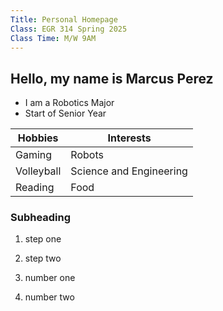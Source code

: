 ```yaml
---
Title: Personal Homepage
Class: EGR 314 Spring 2025
Class Time: M/W 9AM
---
```


## Hello, my name is Marcus Perez

* I am a Robotics Major
* Start of Senior Year

Hobbies    | Interests
-----------|-------------------------
Gaming     | Robots
Volleyball | Science and Engineering
Reading    | Food

### Subheading

1. step one
2. step two

1. number one
2. number two
